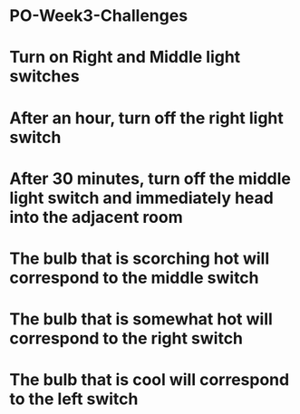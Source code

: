 # PO-Week3-Challenges
# Turn on Right and Middle light switches
# After an hour, turn off the right light switch
# After 30 minutes, turn off the middle light switch and immediately head into the adjacent room
# The bulb that is scorching hot will correspond to the middle switch
# The bulb that is somewhat hot will correspond to the right switch
# The bulb that is cool will correspond to the left switch 
